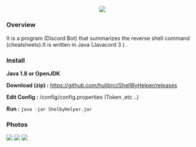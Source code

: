 <h2 align="center">
  <br>
  <a href="https://github.com/hulibrci/ShellByHelper"><img src="https://i.imgur.com/3bxwlJ5.jpg"></a>
</h2>

### Overview
It is a program (Discord Bot) that summarizes the reverse shell command (cheatsheets).It is written in Java (Javacord 3 ) .
### Install

**Java 1.8 or OpenJDK**  

**Download (zip) :** https://github.com/hulibrci/ShellByHelper/releases

**Edit Config :**  /config/config.properties  (Token ,etc ..)

**Run :** ```java -jar ShelbyHelper.jar```

### Photos
<a href="https://github.com/hulibrci/ShellByHelper"><img src="https://i.imgur.com/iAJMZ9G.png"></a>
<a href="https://github.com/hulibrci/ShellByHelper"><img src="https://i.imgur.com/AUrDAeJ.png"></a>
<a href="https://github.com/hulibrci/ShellByHelper"><img src="https://i.imgur.com/jHdA7ZW.png"></a>
